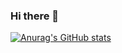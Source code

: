 ### Hi there 👋

[![Anurag's GitHub stats](https://github-readme-stats.vercel.app/api?username=belmqadem)](https://github.com/anuraghazra/github-readme-stats)
